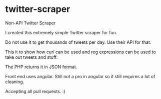 twitter-scraper
===============

Non-API Twitter Scraper


I created this extremely simple Twitter scraper for fun. 

Do not use it to get thousands of tweets per day. Use their API for that.

This it to show how curl can be used and reg expressions can be used to take out tweets and stuff.

The PHP returns it in JSON format.

Front end uses angular. Still not a pro in angular so it still requires a lot of cleaning.

Accepting all pull requests. :)

